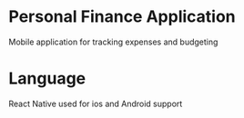 # Personal Finance Application
Mobile application for tracking expenses and budgeting

# Language
React Native used for ios and Android support
